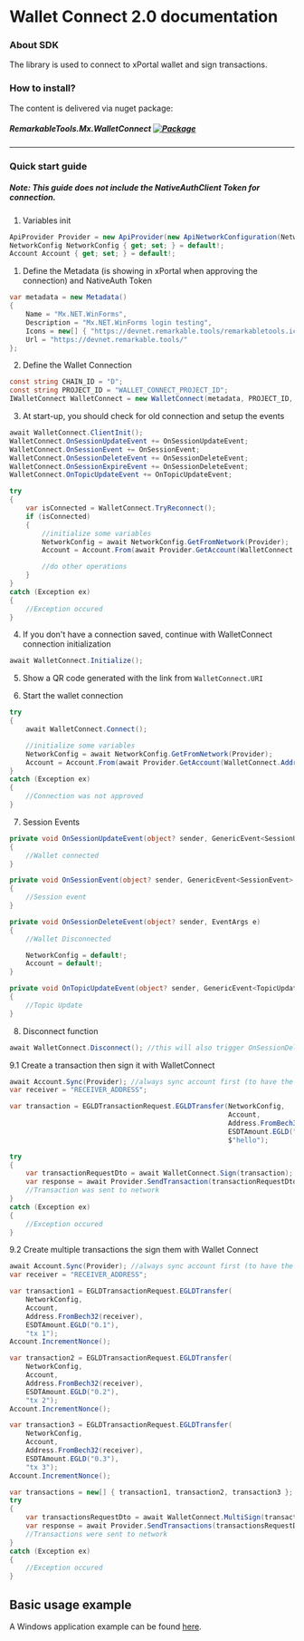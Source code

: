 # Wallet Connect 2.0 documentation

### About SDK
The library is used to connect to xPortal wallet and sign transactions.

### How to install?
The content is delivered via nuget package:
##### RemarkableTools.Mx.WalletConnect [![Package](https://img.shields.io/nuget/v/RemarkableTools.Mx.WalletConnect)](https://www.nuget.org/packages/RemarkableTools.Mx.WalletConnect/)

---

### Quick start guide
##### Note: This guide does not include the NativeAuthClient Token for connection.

1. Variables init
```csharp
ApiProvider Provider = new ApiProvider(new ApiNetworkConfiguration(Network.DevNet));
NetworkConfig NetworkConfig { get; set; } = default!;
Account Account { get; set; } = default!;
```

1. Define the Metadata (is showing in xPortal when approving the connection) and NativeAuth Token
```csharp
var metadata = new Metadata()
{
    Name = "Mx.NET.WinForms",
    Description = "Mx.NET.WinForms login testing",
    Icons = new[] { "https://devnet.remarkable.tools/remarkabletools.ico" },
    Url = "https://devnet.remarkable.tools/"
};
```

2. Define the Wallet Connection
```csharp
const string CHAIN_ID = "D";
const string PROJECT_ID = "WALLET_CONNECT_PROJECT_ID";
IWalletConnect WalletConnect = new WalletConnect(metadata, PROJECT_ID, CHAIN_ID);
```

3. At start-up, you should check for old connection and setup the events
```csharp
await WalletConnect.ClientInit();
WalletConnect.OnSessionUpdateEvent += OnSessionUpdateEvent;
WalletConnect.OnSessionEvent += OnSessionEvent;
WalletConnect.OnSessionDeleteEvent += OnSessionDeleteEvent;
WalletConnect.OnSessionExpireEvent += OnSessionDeleteEvent;
WalletConnect.OnTopicUpdateEvent += OnTopicUpdateEvent;

try
{
    var isConnected = WalletConnect.TryReconnect();
    if (isConnected)
    {
        //initialize some variables
        NetworkConfig = await NetworkConfig.GetFromNetwork(Provider);
        Account = Account.From(await Provider.GetAccount(WalletConnect.Address));

        //do other operations
    }
}
catch (Exception ex)
{
    //Exception occured
}
```

4. If you don't have a connection saved, continue with WalletConnect connection initialization
```csharp
await WalletConnect.Initialize();
```

5. Show a QR code generated with the link from `WalletConnect.URI`

6. Start the wallet connection
```csharp
try
{
    await WalletConnect.Connect(); 

    //initialize some variables
    NetworkConfig = await NetworkConfig.GetFromNetwork(Provider);
    Account = Account.From(await Provider.GetAccount(WalletConnect.Address));
}
catch (Exception ex)
{
    //Connection was not approved
}
```

7. Session Events
```csharp
private void OnSessionUpdateEvent(object? sender, GenericEvent<SessionUpdateEvent> @event)
{
    //Wallet connected
}

private void OnSessionEvent(object? sender, GenericEvent<SessionEvent> @event)
{
    //Session event
}

private void OnSessionDeleteEvent(object? sender, EventArgs e)
{
    //Wallet Disconnected

    NetworkConfig = default!;
    Account = default!;
}

private void OnTopicUpdateEvent(object? sender, GenericEvent<TopicUpdateEvent> @event)
{
    //Topic Update
}
```

8. Disconnect function
```csharp
await WalletConnect.Disconnect(); //this will also trigger OnSessionDeleteEvent
```

9.1 Create a transaction then sign it with WalletConnect
```csharp
await Account.Sync(Provider); //always sync account first (to have the latest nonce)
var receiver = "RECEIVER_ADDRESS";

var transaction = EGLDTransactionRequest.EGLDTransfer(NetworkConfig,
                                                      Account,
                                                      Address.FromBech32(receiver),
                                                      ESDTAmount.EGLD("1.5"),
                                                      $"hello");

try
{
    var transactionRequestDto = await WalletConnect.Sign(transaction);
    var response = await Provider.SendTransaction(transactionRequestDto);
    //Transaction was sent to network
}
catch (Exception ex)
{
    //Exception occured
}
```

9.2 Create multiple transactions the sign them with Wallet Connect
```csharp
await Account.Sync(Provider); //always sync account first (to have the latest nonce)
var receiver = "RECEIVER_ADDRESS";

var transaction1 = EGLDTransactionRequest.EGLDTransfer(
    NetworkConfig,
    Account,
    Address.FromBech32(receiver),
    ESDTAmount.EGLD("0.1"),
    "tx 1");
Account.IncrementNonce();

var transaction2 = EGLDTransactionRequest.EGLDTransfer(
    NetworkConfig,
    Account,
    Address.FromBech32(receiver),
    ESDTAmount.EGLD("0.2"),
    "tx 2");
Account.IncrementNonce();

var transaction3 = EGLDTransactionRequest.EGLDTransfer(
    NetworkConfig,
    Account,
    Address.FromBech32(receiver),
    ESDTAmount.EGLD("0.3"),
    "tx 3");
Account.IncrementNonce();

var transactions = new[] { transaction1, transaction2, transaction3 };
try
{
    var transactionsRequestDto = await WalletConnect.MultiSign(transactions);
    var response = await Provider.SendTransactions(transactionsRequestDto);
    //Transactions were sent to network
}
catch (Exception ex)
{
    //Exception occured
}
```

## Basic usage example
A Windows application example can be found [here](https://github.com/RemarkableTools/Mx.NET.Examples/tree/main/examples/WinForms).